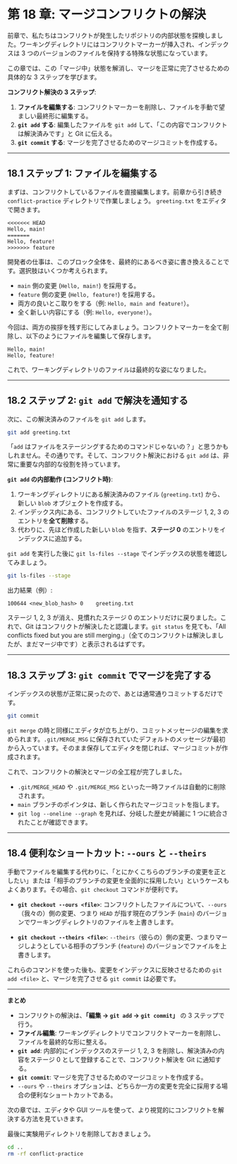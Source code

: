 # 第 18 章: マージコンフリクトの解決

前章で、私たちはコンフリクトが発生したリポジトリの内部状態を探検しました。ワーキングディレクトリにはコンフリクトマーカーが挿入され、インデックスは 3 つのバージョンのファイルを保持する特殊な状態になっています。

この章では、この「マージ中」状態を解消し、マージを正常に完了させるための具体的な 3 ステップを学びます。

**コンフリクト解決の 3 ステップ**:
1.  **ファイルを編集する**: コンフリクトマーカーを削除し、ファイルを手動で望ましい最終形に編集する。
2.  **`git add` する**: 編集したファイルを `git add` して、「この内容でコンフリクトは解決済みです」と Git に伝える。
3.  **`git commit` する**: マージを完了させるためのマージコミットを作成する。

---
## 18.1 ステップ 1: ファイルを編集する

まずは、コンフリクトしているファイルを直接編集します。前章から引き続き `conflict-practice` ディレクトリで作業しましょう。
`greeting.txt` をエディタで開きます。

```
<<<<<<< HEAD
Hello, main!
=======
Hello, feature!
>>>>>>> feature
```
開発者の仕事は、このブロック全体を、最終的にあるべき姿に書き換えることです。選択肢はいくつか考えられます。
- `main` 側の変更 (`Hello, main!`) を採用する。
- `feature` 側の変更 (`Hello, feature!`) を採用する。
- 両方の良いとこ取りをする（例: `Hello, main and feature!`）。
- 全く新しい内容にする（例: `Hello, everyone!`）。

今回は、両方の挨拶を残す形にしてみましょう。コンフリクトマーカーを全て削除し、以下のようにファイルを編集して保存します。
```
Hello, main!
Hello, feature!
```
これで、ワーキングディレクトリのファイルは最終的な姿になりました。

---
## 18.2 ステップ 2: `git add` で解決を通知する

次に、この解決済みのファイルを `git add` します。
```bash
git add greeting.txt
```
「`add` はファイルをステージングするためのコマンドじゃないの？」と思うかもしれません。その通りです。そして、コンフリクト解決における `git add` は、非常に重要な内部的な役割を持っています。

**`git add` の内部動作 (コンフリクト時)**:
1.  ワーキングディレクトリにある解決済みのファイル (`greeting.txt`) から、新しい `blob` オブジェクトを作成する。
2.  インデックス内にある、コンフリクトしていたファイルのステージ 1, 2, 3 のエントリを**全て削除**する。
3.  代わりに、先ほど作成した新しい `blob` を指す、**ステージ 0** のエントリをインデックスに追加する。

`git add` を実行した後に `git ls-files --stage` でインデックスの状態を確認してみましょう。
```bash
git ls-files --stage
```
出力結果（例）:
```
100644 <new_blob_hash> 0	greeting.txt
```
ステージ 1, 2, 3 が消え、見慣れたステージ 0 のエントリだけに戻りました。これで、Git はコンフリクトが解決したと認識します。`git status` を見ても、「All conflicts fixed but you are still merging.」（全てのコンフリクトは解決しましたが、まだマージ中です）と表示されるはずです。

---
## 18.3 ステップ 3: `git commit` でマージを完了する

インデックスの状態が正常に戻ったので、あとは通常通りコミットするだけです。
```bash
git commit
```
`git merge` の時と同様にエディタが立ち上がり、コミットメッセージの編集を求められます。`.git/MERGE_MSG` に保存されていたデフォルトのメッセージが最初から入っています。そのまま保存してエディタを閉じれば、マージコミットが作成されます。

これで、コンフリクトの解決とマージの全工程が完了しました。
- `.git/MERGE_HEAD` や `.git/MERGE_MSG` といった一時ファイルは自動的に削除されます。
- `main` ブランチのポインタは、新しく作られたマージコミットを指します。
- `git log --oneline --graph` を見れば、分岐した歴史が綺麗に 1 つに統合されたことが確認できます。

---
## 18.4 便利なショートカット: `--ours` と `--theirs`

手動でファイルを編集する代わりに、「とにかくこちらのブランチの変更を正としたい」または「相手のブランチの変更を全面的に採用したい」というケースもよくあります。その場合、`git checkout` コマンドが便利です。

- **`git checkout --ours <file>`**:
  コンフリクトしたファイルについて、`--ours`（我々の）側の変更、つまり `HEAD` が指す現在のブランチ (`main`) のバージョンでワーキングディレクトリのファイルを上書きします。

- **`git checkout --theirs <file>`**:
  `--theirs`（彼らの）側の変更、つまりマージしようとしている相手のブランチ (`feature`) のバージョンでファイルを上書きします。

これらのコマンドを使った後も、変更をインデックスに反映させるための `git add <file>` と、マージを完了させる `git commit` は必要です。

---
**まとめ**

- コンフリクトの解決は、**「編集 -> `git add` -> `git commit`」** の 3 ステップで行う。
- **ファイル編集**: ワーキングディレクトリでコンフリクトマーカーを削除し、ファイルを最終的な形に整える。
- **`git add`**: 内部的にインデックスのステージ 1, 2, 3 を削除し、解決済みの内容をステージ 0 として登録することで、コンフリクト解決を Git に通知する。
- **`git commit`**: マージを完了させるためのマージコミットを作成する。
- `--ours` や `--theirs` オプションは、どちらか一方の変更を完全に採用する場合の便利なショートカットである。

次の章では、エディタや GUI ツールを使って、より視覚的にコンフリクトを解決する方法を見ていきます。

最後に実験用ディレクトリを削除しておきましょう。
```bash
cd ..
rm -rf conflict-practice
```
